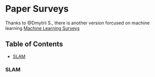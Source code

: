 # Paper Surveys
Thanks to @Dmytrii S., there is another version forcused on machine learning  [Machine Learning Surveys](https://github.com/metrofun/machine-learning-surveys)

## Table of Contents
- [SLAM](#SLAM)

### SLAM
